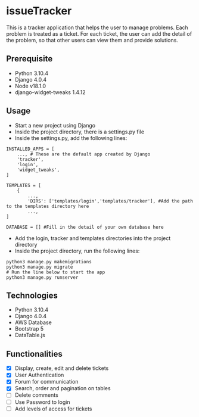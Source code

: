 # issueTracker

This is a tracker application that helps the user to manage problems.
Each problem is treated as a ticket. For each ticket, the user can 
add the detail of the problem, so that other users can view them and 
provide solutions.

## Prerequisite
- Python 3.10.4
- Django 4.0.4
- Node v18.1.0
- django-widget-tweaks 1.4.12

## Usage
- Start a new project using Django
- Inside the project directory, there is a settings.py file
- Inside the settings.py, add the following lines:
```
INSTALLED_APPS = [
    ..., # These are the default app created by Django
    'tracker',
    'login',
    'widget_tweaks',
]

TEMPLATES = [
    {
        ...,
        'DIRS': ['templates/login','templates/tracker'], #Add the path to the templates directory here
        ...,
]

DATABASE = [] #Fill in the detail of your own database here
```
- Add the login, tracker and templates directories into the project directory
- Inside the project directory, run the following lines:
```
python3 manage.py makemigrations
python3 manage.py migrate
# Run the line below to start the app
python3 manage.py runserver
```

## Technologies

- Python 3.10.4
- Django 4.0.4
- AWS Database
- Bootstrap 5
- DataTable.js

## Functionalities

- [x] Display, create, edit and delete tickets
- [x] User Authentication
- [x] Forum for communication
- [x] Search, order and pagination on tables
- [ ] Delete comments
- [ ] Use Password to login
- [ ] Add levels of access for tickets